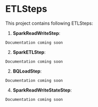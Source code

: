 ETLSteps
====

This project contains following ETLSteps:

1. **SparkReadWriteStep**:
 ```
 Documentation coming soon
 ```
2. **SparkETLStep**:
 ```
 Documentation coming soon
 ```
2. **BQLoadStep**:
 ```
 Documentation coming soon
 ```
4. **SparkReadWriteStateStep**:
 ```
 Documentation coming soon
 ```